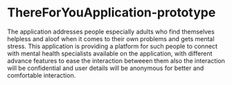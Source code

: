 # ThereForYouApplication-prototype
The application addresses people especially adults who find themselves helpless and aloof when it comes
to their own problems and gets mental stress. This application is providing a platform for such people to
connect with mental health specialists available on the application, with different advance features to ease the interaction betweeen them also the interaction will be confidential and user details will be anonymous for better and comfortable interaction.
